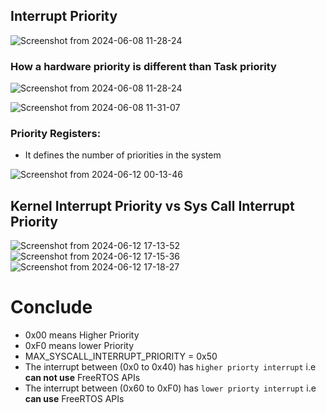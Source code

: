 ## Interrupt Priority



![Screenshot from 2024-06-08 11-28-24](https://github.com/PranabNandy/FreeRTOS/assets/34576104/7ee9c94a-e259-4342-9b61-edb3f3a795d4)

### How a hardware priority is different than Task priority

![Screenshot from 2024-06-08 11-28-24](https://github.com/PranabNandy/FreeRTOS/assets/34576104/2e66bdae-4fe3-45a3-8efc-512271abbbf1)


![Screenshot from 2024-06-08 11-31-07](https://github.com/PranabNandy/FreeRTOS/assets/34576104/e6e165e9-18f2-4266-824f-5d656d3263d4)

### Priority Registers:
- It defines the number of priorities in the system
  
![Screenshot from 2024-06-12 00-13-46](https://github.com/PranabNandy/FreeRTOS/assets/34576104/8ec5ed8f-111e-42f5-961a-acab6e50f5ad)


## Kernel Interrupt Priority vs Sys Call Interrupt Priority
![Screenshot from 2024-06-12 17-13-52](https://github.com/PranabNandy/FreeRTOS/assets/34576104/a28cb731-46cc-4e27-b840-c652df4c7c15)
![Screenshot from 2024-06-12 17-15-36](https://github.com/PranabNandy/FreeRTOS/assets/34576104/3e055e5f-b5c7-4778-a03c-5cfc9bdaa1e5)
![Screenshot from 2024-06-12 17-18-27](https://github.com/PranabNandy/FreeRTOS/assets/34576104/70d21ff1-f3da-4665-aa19-38e869a8d8d5)

# Conclude 
- 0x00 means Higher Priority
- 0xF0 means lower Priority
- MAX_SYSCALL_INTERRUPT_PRIORITY = 0x50
- The interrupt between (0x0 to 0x40) has `higher priorty interrupt` i.e **can not use** FreeRTOS APIs
- The interrupt between (0x60 to 0xF0) has `lower priorty interrupt` i.e **can use** FreeRTOS APIs
